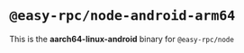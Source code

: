# `@easy-rpc/node-android-arm64`

This is the **aarch64-linux-android** binary for `@easy-rpc/node`
